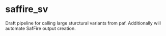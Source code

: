 # saffire_sv


Draft pipeline for calling large sturctural variants from paf. Additionally will automate SafFire output creation.
